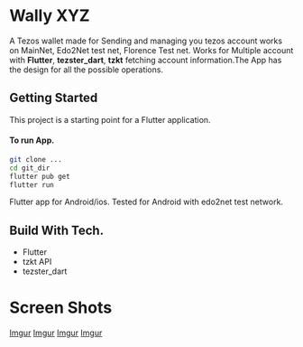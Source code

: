 # Wally XYZ 

A Tezos wallet made for Sending and managing you tezos account works on MainNet, Edo2Net test net, Florence Test net. Works for Multiple account with  **Flutter**, **tezster_dart**, **tzkt** fetching account information.The App has the design for all the possible operations.
## Getting Started

This project is a starting point for a Flutter application.
#### To run App.
```bash
git clone ...
cd git_dir
flutter pub get
flutter run 
```
Flutter app for Android/ios. Tested for Android with edo2net test network.



## Build With Tech.
* Flutter
* tzkt API
* tezster_dart

# Screen Shots

[Imgur](https://imgur.com/QtJubxf)
[Imgur](https://imgur.com/9oPMbCF)
[Imgur](https://imgur.com/1HrUR3k)
[Imgur](https://imgur.com/ITRHCOS)


